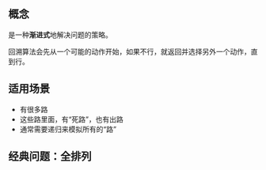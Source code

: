 ## 概念

是一种**渐进式**地解决问题的策略。

回溯算法会先从一个可能的动作开始，如果不行，就返回并选择另外一个动作，直到行。

## 适用场景

- 有很多路
- 这些路里面，有“死路”，也有出路
- 通常需要递归来模拟所有的“路”

## 经典问题：全排列

